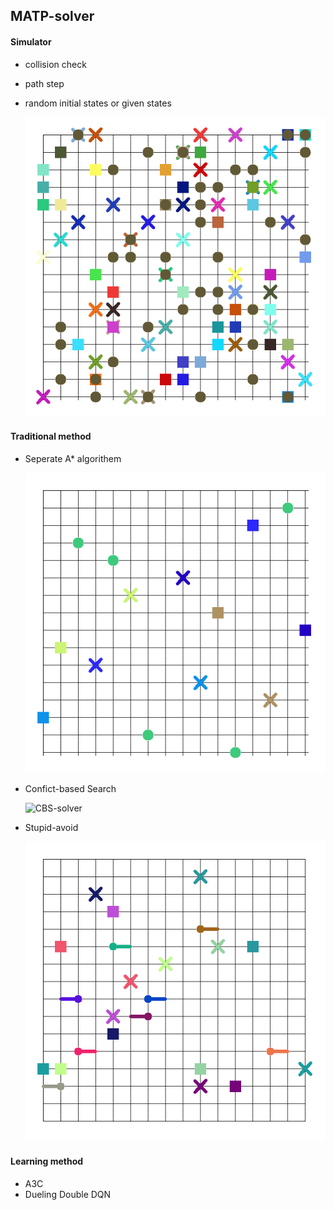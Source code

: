 ## MATP-solver

#### Simulator

- collision check

- path step

- random initial states or given states

  ![image-20210527230030375](./image/Simulator.png)

#### Traditional method 

- Seperate A* algorithem

  ![Seperate_Astar](./image/Seperate_Astar.gif)
  
- Confict-based Search

  ![CBS-solver](./image/CBS-solver.gif)

- Stupid-avoid

  ![stupid_avoid](./image/stupid_avoid.gif)

#### Learning method

- A3C
- Dueling Double DQN

